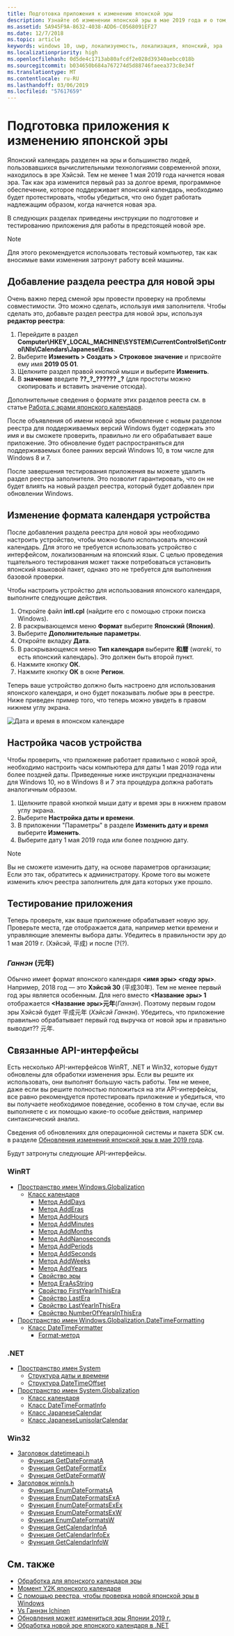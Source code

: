 ```yaml
---
title: Подготовка приложения к изменению японской эры
description: Узнайте об изменении японской эры в мае 2019 года и о том, как подготовить свое приложение.
ms.assetid: 5A945F9A-8632-4038-ADD6-C0568091EF27
ms.date: 12/7/2018
ms.topic: article
keywords: windows 10, uwp, локализуемость, локализация, японский, эра
ms.localizationpriority: high
ms.openlocfilehash: 0d5de4c1713ab80afcdf2e028d39340aebcc018b
ms.sourcegitcommit: b034650b684a767274d5d88746faeea373c8e34f
ms.translationtype: MT
ms.contentlocale: ru-RU
ms.lasthandoff: 03/06/2019
ms.locfileid: "57617659"
---
```

# <a name="prepare-your-application-for-the-japanese-era-change"></a>Подготовка приложения к изменению японской эры

Японский календарь разделен на эры и большинство людей, пользовавшихся вычислительными технологиями современной эпохи, находилось в эре Хэйсэй. Тем не менее 1 мая 2019 года начнется новая эра. Так как эра изменится первый раз за долгое время, программное обеспечение, которое поддерживает японский календарь, необходимо будет протестировать, чтобы убедиться, что оно будет работать надлежащим образом, когда начнется новая эра.

В следующих разделах приведены инструкции по подготовке и тестированию приложения для работы в предстоящей новой эре.

> [!NOTE]
> Для этого рекомендуется использовать тестовый компьютер, так как вносимые вами изменения затронут работу всей машины.

## <a name="add-a-registry-key-for-the-new-era"></a>Добавление раздела реестра для новой эры

Очень важно перед сменой эры провести проверку на проблемы совместимости. Это можно сделать, используя имя заполнителя. Чтобы сделать это, добавьте раздел реестра для новой эры, используя **редактор реестра**:

1. Перейдите в раздел **Computer\HKEY_LOCAL_MACHINE\SYSTEM\CurrentControlSet\Control\Nls\Calendars\Japanese\Eras**.
2. Выберите **Изменить > Создать > Строковое значение** и присвойте ему имя **2019 05 01**.
3. Щелкните раздел правой кнопкой мыши и выберите **Изменить**.
4. В **значение** введите **??\_?\_?????? \_?** (для простоты можно скопировать и вставить значение отсюда).

Дополнительные сведения о формате этих разделов рееста см. в статье [Работа с эрами японского календаря](https://docs.microsoft.com/windows/desktop/Intl/era-handling-for-the-japanese-calendar).

После объявления об имени новой эры обновление с новым разделом реестра для поддерживаемых версий Windows будет содержать это имя и вы сможете проверить, правильно ли его обрабатывает ваше приложение. Это обновление будет распространяться для поддерживаемых более ранних версий Windows 10, в том числе для Windows 8 и 7.

После завершения тестирования приложения вы можете удалить раздел реестра заполнителя. Это позволит гарантировать, что он не будет влиять на новый раздел реестра, который будет добавлен при обновлении Windows.

## <a name="change-your-devices-calendar-format"></a>Изменение формата календаря устройства

После добавления раздела реестра для новой эры необходимо настроить устройство, чтобы можно было использовать японский календарь. Для этого не требуется использовать устройство с интерфейсом, локализованным на японский язык. С целью проведения тщательного тестирования может также потребоваться установить японский языковой пакет, однако это не требуется для выполнения базовой проверки.

Чтобы настроить устройство для использования японского календаря, выполните следующие действия.

1. Откройте файл **intl.cpl** (найдите его с помощью строки поиска Windows).
2. В раскрывающемся меню **Формат** выберите **Японский (Япония)**.
3. Выберите **Дополнительные параметры**.
4. Откройте вкладку **Дата**.
5. В раскрывающемся меню **Тип календаря** выберите **和暦** (*wareki*, то есть японский календарь). Это должен быть второй пункт.
6. Нажмите кнопку **ОК**.
7. Нажмите кнопку **ОК** в окне **Регион**.

Теперь ваше устройство должно быть настроено для использования японского календаря, и оно будет показывать любые эры в реестре. Ниже приведен пример того, что теперь можно увидеть в правом нижнем углу экрана.

![Дата и время в японском календаре](images/japanese-calendar-format.png)

## <a name="adjust-your-devices-clock"></a>Настройка часов устройства

Чтобы проверить, что приложение работает правильно с новой эрой, необходимо настроить часы компьютера для даты 1 мая 2019 года или более поздней даты. Приведенные ниже инструкции предназначены для Windows 10, но в Windows 8 и 7 эта процедура должна работать аналогичным образом.

1. Щелкните правой кнопкой мыши дату и время эры в нижнем правом углу экрана.
2. Выберите **Настройка даты и времени**.
3. В приложении "Параметры" в разделе **Изменить дату и время** выберите **Изменить**.
4. Выберите дату 1 мая 2019 года или более позднюю дату.

> [!NOTE]
> Вы не сможете изменить дату, на основе параметров организации; Если это так, обратитесь к администратору. Кроме того вы можете изменить ключ реестра заполнитель для дата которых уже прошло.

## <a name="test-your-application"></a>Тестирование приложения

Теперь проверьте, как ваше приложение обрабатывает новую эру. Проверьте места, где отображается дата, например метки времени и управляющие элементы выбора даты. Убедитесь в правильности эру до 1 мая 2019 г. (Хэйсэй, 平成) и после (?(?).

### <a name="gannen-"></a>*Ганнэн* (元年)

Обычно имеет формат японского календаря  **&lt;имя эры&gt; &lt;году эры&gt;**. Например, 2018 год — это **Хэйсэй 30** (平成30年).  Тем не менее первый год эры является особенным. Для него вместо **&lt;Название эры&gt; 1** отображается **&lt;Название эры&gt;元年**(*Ганнэн*). Поэтому первым годом эры Хэйсэй будет 平成元年 (*Хэйсэй Ганнэн*). Убедитесь, что приложение правильно обрабатывает первый год выручка от новой эры и правильно выводит?? 元年.

## <a name="related-apis"></a>Связанные API-интерфейсы

Есть несколько API-интерфейсов WinRT, .NET и Win32, которые будут обновлены для обработки изменения эры. Если вы решите их использовать, они выполнят большую часть работы. Тем не менее, даже если вы решите полностью положиться на эти API-интерфейсы, все равно рекомендуется протестировать приложение и убедиться, что вы получаете необходимое поведение, особенно в том случае, если вы выполняете с их помощью какие-то особые действия, например синтаксический анализ.

Сведения об обновлениях для операционной системы и пакета SDK см. в разделе [Обновления изменений японской эры в мае 2019 года](https://support.microsoft.com/help/4470918/updates-for-may-2019-japan-era-change).

Будут затронуты следующие API-интерфейсы.

### <a name="winrt"></a>WinRT

* [Пространство имен Windows.Globalization](https://docs.microsoft.com/uwp/api/windows.globalization)
    * [Класс календаря](https://docs.microsoft.com/uwp/api/windows.globalization.calendar)
        * [Метод AddDays](https://docs.microsoft.com/uwp/api/windows.globalization.calendar.adddays)
        * [Метод AddEras](https://docs.microsoft.com/uwp/api/windows.globalization.calendar.adderas)
        * [Метод AddHours](https://docs.microsoft.com/uwp/api/windows.globalization.calendar.addhours)
        * [Метод AddMinutes](https://docs.microsoft.com/uwp/api/windows.globalization.calendar.addminutes)
        * [Метод AddMonths](https://docs.microsoft.com/uwp/api/windows.globalization.calendar.addmonths)
        * [Метод AddNanoseconds](https://docs.microsoft.com/uwp/api/windows.globalization.calendar.addnanoseconds)
        * [Метод AddPeriods](https://docs.microsoft.com/uwp/api/windows.globalization.calendar.addperiods)
        * [Метод AddSeconds](https://docs.microsoft.com/uwp/api/windows.globalization.calendar.addseconds)
        * [Метод AddWeeks](https://docs.microsoft.com/uwp/api/windows.globalization.calendar.addweeks)
        * [Метод AddYears](https://docs.microsoft.com/uwp/api/windows.globalization.calendar.addyears)
        * [Свойство эры](https://docs.microsoft.com/uwp/api/windows.globalization.calendar.era)
        * [Метод EraAsString](https://docs.microsoft.com/uwp/api/windows.globalization.calendar.eraasstring)
        * [Свойство FirstYearInThisEra](https://docs.microsoft.com/uwp/api/windows.globalization.calendar.firstyearinthisera)
        * [Свойство LastEra](https://docs.microsoft.com/uwp/api/windows.globalization.calendar.lastera)
        * [Свойство LastYearInThisEra](https://docs.microsoft.com/uwp/api/windows.globalization.calendar.lastyearinthisera)
        * [Свойство NumberOfYearsInThisEra](https://docs.microsoft.com/uwp/api/windows.globalization.calendar.numberofyearsinthisera)     
* [Пространство имен Windows.Globalization.DateTimeFormatting](https://docs.microsoft.com/uwp/api/windows.globalization.datetimeformatting)
    * [Класс DateTimeFormatter](https://docs.microsoft.com/uwp/api/windows.globalization.datetimeformatting.datetimeformatter)
        * [Format-метод](https://docs.microsoft.com/uwp/api/windows.globalization.datetimeformatting.datetimeformatter.format)

### <a name="net"></a>.NET

* [Пространство имен System](https://docs.microsoft.com/dotnet/api/system)
    * [Структура даты и времени](https://docs.microsoft.com/dotnet/api/system.datetime)
    * [Структура DateTimeOffset](https://docs.microsoft.com/dotnet/api/system.datetimeoffset)
* [Пространство имен System.Globalization](https://docs.microsoft.com/dotnet/api/system.globalization)
    * [Класс календаря](https://docs.microsoft.com/dotnet/api/system.globalization.calendar)
    * [Класс DateTimeFormatInfo](https://docs.microsoft.com/dotnet/api/system.globalization.datetimeformatinfo)
    * [Класс JapaneseCalendar](https://docs.microsoft.com/dotnet/api/system.globalization.japanesecalendar)
    * [Класс JapaneseLunisolarCalendar](https://docs.microsoft.com/dotnet/api/system.globalization.japaneselunisolarcalendar)

### <a name="win32"></a>Win32

* [Заголовок datetimeapi.h](https://docs.microsoft.com/windows/desktop/api/datetimeapi/)
    * [Функция GetDateFormatA](https://docs.microsoft.com/windows/desktop/api/datetimeapi/nf-datetimeapi-getdateformata)
    * [Функция GetDateFormatEx](https://docs.microsoft.com/windows/desktop/api/datetimeapi/nf-datetimeapi-getdateformatex)
    * [Функция GetDateFormatW](https://docs.microsoft.com/windows/desktop/api/datetimeapi/nf-datetimeapi-getdateformatw)
* [Заголовок winnls.h](https://docs.microsoft.com/windows/desktop/api/winnls/)
    * [Функция EnumDateFormatsA](https://docs.microsoft.com/windows/desktop/api/winnls/nf-winnls-enumdateformatsa)
    * [Функция EnumDateFormatsExA](https://docs.microsoft.com/windows/desktop/api/winnls/nf-winnls-enumdateformatsexa)
    * [Функция EnumDateFormatsExEx](https://docs.microsoft.com/windows/desktop/api/winnls/nf-winnls-enumdateformatsexex)
    * [Функция EnumDateFormatsExW](https://docs.microsoft.com/windows/desktop/api/winnls/nf-winnls-enumdateformatsexw)
    * [Функция EnumDateFormatsW](https://docs.microsoft.com/windows/desktop/api/winnls/nf-winnls-enumdateformatsw)
    * [Функция GetCalendarInfoA](https://docs.microsoft.com/windows/desktop/api/winnls/nf-winnls-getcalendarinfoa)
    * [Функция GetCalendarInfoEx](https://docs.microsoft.com/windows/desktop/api/winnls/nf-winnls-getcalendarinfoex)
    * [Функция GetCalendarInfoW](https://docs.microsoft.com/windows/desktop/api/winnls/nf-winnls-getcalendarinfow)

## <a name="see-also"></a>См. также

* [Обработка для японского календаря эры](https://docs.microsoft.com/windows/desktop/Intl/era-handling-for-the-japanese-calendar)
* [Момент Y2K японского календаря](https://blogs.msdn.microsoft.com/shawnste/2018/04/12/the-japanese-calendars-y2k-moment/)
* [С помощью реестра, чтобы проверка новой японской эры в Windows](https://blogs.msdn.microsoft.com/shawnste/2018/08/07/using-the-registry-to-test-the-new-japanese-era-on-windows/)
* [Vs Ганнэн Ichinen](https://blogs.msdn.microsoft.com/shawnste/2018/11/12/gannen-vs-ichinen/)
* [Обновления может измениться эры Японии 2019 г.](https://support.microsoft.com/help/4470918/updates-for-may-2019-japan-era-change)
* [Обработка новой эре японского календаря в .NET](https://blogs.msdn.microsoft.com/dotnet/2018/11/14/handling-a-new-era-in-the-japanese-calendar-in-net/)